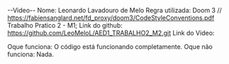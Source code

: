 --Video--
Nome: Leonardo Lavadouro de Melo
Regra utilizada: Doom 3 // https://fabiensanglard.net/fd_proxy/doom3/CodeStyleConventions.pdf
Trabalho Pratico 2 - M1;
Link do github: https://github.com/LeoMeloL/AED1_TRABALHO2_M2.git
Link do Video: 

Oque funciona: O código está funcionando completamente.
Oque não funciona: Nada.


